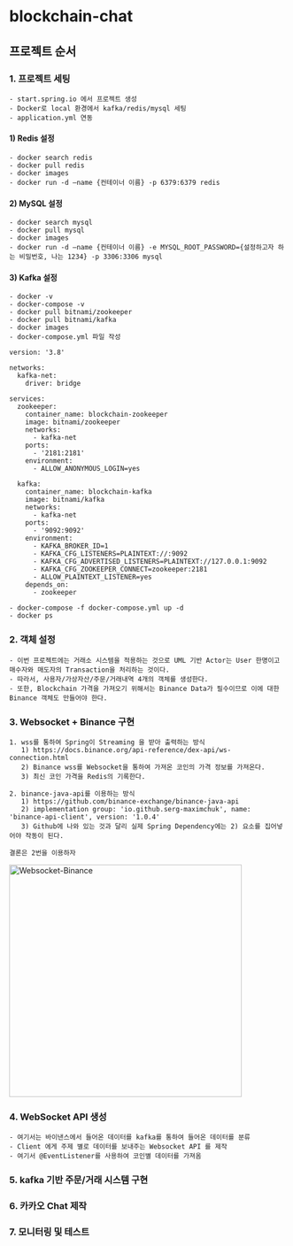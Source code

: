 # blockchain-chat

## 프로젝트 순서

### 1. 프로젝트 세팅

    - start.spring.io 에서 프로젝트 생성
    - Docker로 local 환경에서 kafka/redis/mysql 세팅
    - application.yml 연동

#### 1) Redis 설정

    - docker search redis
    - docker pull redis
    - docker images
    - docker run -d —name {컨테이너 이름} -p 6379:6379 redis

#### 2) MySQL 설정

    - docker search mysql
    - docker pull mysql
    - docker images
    - docker run -d —name {컨테이너 이름} -e MYSQL_ROOT_PASSWORD={설정하고자 하는 비밀번호, 나는 1234} -p 3306:3306 mysql

#### 3) Kafka 설정

    - docker -v
    - docker-compose -v
    - docker pull bitnami/zookeeper
    - docker pull bitnami/kafka
    - docker images
    - docker-compose.yml 파일 작성
    
    version: '3.8'

    networks:
      kafka-net:
        driver: bridge

    services:
      zookeeper:
        container_name: blockchain-zookeeper
        image: bitnami/zookeeper
        networks:
          - kafka-net
        ports:
          - '2181:2181'
        environment:
          - ALLOW_ANONYMOUS_LOGIN=yes

      kafka:
        container_name: blockchain-kafka
        image: bitnami/kafka
        networks:
          - kafka-net
        ports:
          - '9092:9092'
        environment:
          - KAFKA_BROKER_ID=1
          - KAFKA_CFG_LISTENERS=PLAINTEXT://:9092
          - KAFKA_CFG_ADVERTISED_LISTENERS=PLAINTEXT://127.0.0.1:9092
          - KAFKA_CFG_ZOOKEEPER_CONNECT=zookeeper:2181
          - ALLOW_PLAINTEXT_LISTENER=yes
        depends_on:
          - zookeeper
    
    - docker-compose -f docker-compose.yml up -d
    - docker ps
          

### 2. 객체 설정

    - 이번 프로젝트에는 거래소 시스템을 적용하는 것으로 UML 기반 Actor는 User 한명이고 매수자와 매도자의 Transaction을 처리하는 것이다. 
    - 따라서, 사용자/가상자산/주문/거래내역 4개의 객체를 생성한다. 
    - 또한, Blockchain 가격을 가져오기 위해서는 Binance Data가 필수이므로 이에 대한 Binance 객체도 만들어야 한다.

### 3. Websocket + Binance 구현

    1. wss를 통하여 Spring이 Streaming 을 받아 출력하는 방식
       1) https://docs.binance.org/api-reference/dex-api/ws-connection.html
       2) Binance wss를 Websocket을 통하여 가져온 코인의 가격 정보를 가져온다.
       3) 최신 코인 가격을 Redis의 기록한다. 
    
    2. binance-java-api를 이용하는 방식
       1) https://github.com/binance-exchange/binance-java-api
       2) implementation group: 'io.github.serg-maximchuk', name: 'binance-api-client', version: '1.0.4'
       3) Github에 나와 있는 것과 달리 실제 Spring Dependency에는 2) 요소를 집어넣어야 작동이 된다. 
    
    결론은 2번을 이용하자
    
<img width="420" alt="Websocket-Binance" src="https://user-images.githubusercontent.com/55318896/168439104-4e6b2d05-83da-467b-96dc-e65d5d03c44a.png">

### 4. WebSocket API 생성

    - 여기서는 바이낸스에서 들어온 데이터를 kafka를 통하여 들어온 데이터를 분류
    - Client 에게 주제 별로 데이터를 보내주는 Websocket API 를 제작
    - 여기서 @EventListener를 사용하여 코인별 데이터를 가져옴

### 5. kafka 기반 주문/거래 시스템 구현

### 6. 카카오 Chat 제작

### 7. 모니터링 및 테스트

